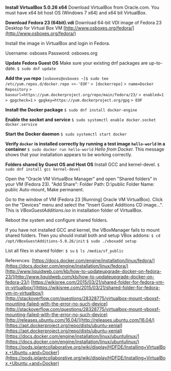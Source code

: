 **Install VirtualBox 5.0.26 x64** 
Download VirtualBox from Oracle.com.
You must have x64 bit host OS (Windows 7 x64) and x64 bit VirtualBox.


**Download Fedora 23 (64bit).vdi**
Download 64-bit VDI image of Fedora 23 Desktop for Virtual Box VM
[http://www.osboxes.org/fedora/](http://www.osboxes.org/fedora/)

Install the image in VirtualBox and login in Fedora.

Username: osboxes
Password: osboxes.org


**Update Fedora Guest OS**
Make sure your existing dnf packages are up-to-date.
`$ sudo dnf update`


**Add the `yum` repo**
`[osboxes@osboxes ~]$ sudo tee /etc/yum.repos.d/docker.repo <<-'EOF'`
`> [dockerrepo]`
`> name=Docker Repository`
`> baseurl=https://yum.dockerproject.org/repo/main/fedora/23/`
`> enabled=1`
`> gpgcheck=1`
`> gpgkey=https://yum.dockerproject.org/gpg`
`> EOF`


**Install the Docker package**
`$ sudo dnf install docker-engine`


**Enable the socket and service**
`$ sudo systemctl enable docker.socket docker.service`


**Start the Docker daemon**
`$ sudo systemctl start docker`


**Verify `docker` is installed correctly by running a test image `hello-world` in a container**
`$ sudo docker run hello-world`
_Hello from Docker._
This message shows that your installation appears to be working correctly.


**Folders shared by Guest OS and Host OS**
Install GCC and kernel-devel.
`$ sudo dnf install gcc kernel-devel`

Open the "Oracle VM VirtualBox Manager" and open "Shared folders" in your VM (Fedora 23).
"Add Share":
Folder Path: D:\public
Folder Name: public
Auto-mount, Make permanent.

Go to the window of VM (Fedora 23 [Running] Oracle VM VirtualBox). Click on the "Devices" menu and select the
"Insert Guest Additions CD image...". This is _VBoxGuestAdditions.iso_ in installation folder of VirtualBox.

Reboot the system and configure shared folders.

If you have not installed GCC and kernel, the VBoxManager fails to mount shared folders.
Then you should install both and setup VBox addons:
`$ cd /opt/VBoxGuestAdditions-5.0.26/init`
`$ sudo ./vboxadd setup`

List all files in shared folder:
`$ su`
`$ ls /media/sf_public`


References:
[https://docs.docker.com/engine/installation/linux/fedora/](https://docs.docker.com/engine/installation/linux/fedora/)
[http://www.liquidweb.com/kb/how-to-updateupgrade-docker-on-fedora-23/](http://www.liquidweb.com/kb/how-to-updateupgrade-docker-on-fedora-23/)
[https://wikisree.com/2015/03/21/shared-folder-for-fedora-vm-in-virtualbox/](https://wikisree.com/2015/03/21/shared-folder-for-fedora-vm-in-virtualbox/)
[http://stackoverflow.com/questions/28328775/virtualbox-mount-vboxsf-mounting-failed-with-the-error-no-such-device](http://stackoverflow.com/questions/28328775/virtualbox-mount-vboxsf-mounting-failed-with-the-error-no-such-device)
[http://releases.ubuntu.com/16.04/](http://releases.ubuntu.com/16.04/)
[https://apt.dockerproject.org/repo/dists/ubuntu-xenial](https://apt.dockerproject.org/repo/dists/ubuntu-xenial)
[https://docs.docker.com/engine/installation/linux/ubuntulinux/](https://docs.docker.com/engine/installation/linux/ubuntulinux/)
[https://pods.iplantcollaborative.org/wiki/display/HDFDE/Installing+VirtualBox,+Ubuntu,+and+Docker](https://pods.iplantcollaborative.org/wiki/display/HDFDE/Installing+VirtualBox,+Ubuntu,+and+Docker)
